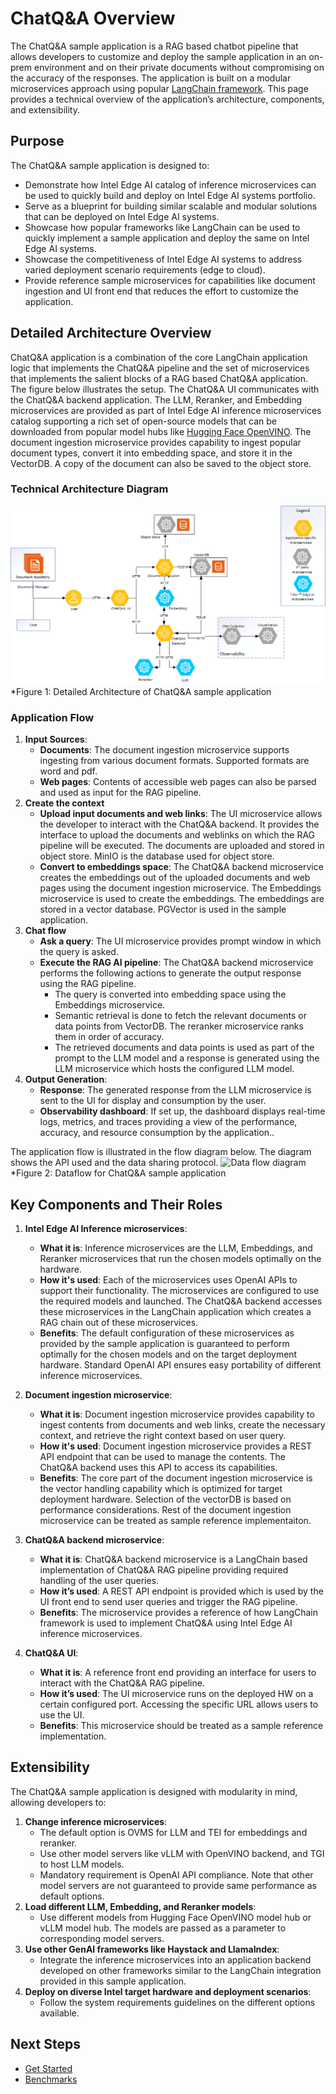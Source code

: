 # ChatQ&A Overview

The ChatQ&A sample application is a RAG based chatbot pipeline that allows developers to customize and deploy the sample application in an on-prem environment and on their private documents without compromising on the accuracy of the responses. The application is built on a modular microservices approach using popular [LangChain framework](https://www.langchain.com/). This page provides a technical overview of the application’s architecture, components, and extensibility.

## Purpose

The ChatQ&A sample application is designed to:
- Demonstrate how Intel Edge AI catalog of inference microservices can be used to quickly build and deploy on Intel Edge AI systems portfolio.
- Serve as a blueprint for building similar scalable and modular solutions that can be deployed on Intel Edge AI systems.
- Showcase how popular frameworks like LangChain can be used to quickly implement a sample application and deploy the same on Intel Edge AI systems.
- Showcase the competitiveness of Intel Edge AI systems to address varied deployment scenario requirements (edge to cloud).
- Provide reference sample microservices for capabilities like document ingestion and UI front end that reduces the effort to customize the application.

## Detailed Architecture Overview
<!--
**User Stories Addressed**:
- **US-7: Understanding the Architecture**
  - **As a developer**, I want to understand the architecture and components of the application, so that I can identify customization or integration points.

**Acceptance Criteria**:
1. An architectural diagram with labeled components.
2. Descriptions of each component and their roles.
3. How components interact and support extensibility.
-->

ChatQ&A application is a combination of the core LangChain application logic that implements the ChatQ&A pipeline and the set of microservices that implements the salient blocks of a RAG based ChatQ&A application. The figure below illustrates the setup. The ChatQ&A UI communicates with the ChatQ&A backend application. The LLM, Reranker, and Embedding microservices are provided as part of Intel Edge AI inference microservices catalog supporting a rich set of open-source models that can be downloaded from popular model hubs like [Hugging Face OpenVINO](https://huggingface.co/OpenVINO). The document ingestion microservice provides capability to ingest popular document types, convert it into embedding space, and store it in the VectorDB. A copy of the document can also be saved to the object store.

### Technical Architecture Diagram

![Technical Architecture Diagram](./images/TEAI_ChatQnA_Arch.png)
*Figure 1: Detailed Architecture of ChatQ&A sample application

### Application Flow

1. **Input Sources**:
   - **Documents**: The document ingestion microservice supports ingesting from various document formats. Supported formats are word and pdf.
   - **Web pages**: Contents of accessible web pages can also be parsed and used as input for the RAG pipeline.
2. **Create the context**
   - **Upload input documents and web links**: The UI microservice allows the developer to interact with the ChatQ&A backend. It provides the interface to upload the documents and weblinks on which the RAG pipeline will be executed. The documents are uploaded and stored in object store. MinIO is the database used for object store.
   - **Convert to embeddings space**: The ChatQ&A backend microservice creates the embeddings out of the uploaded documents and web pages using the document ingestion microservice. The Embeddings microservice is used to create the embeddings. The embeddings are stored in a vector database. PGVector is used in the sample application.
3. **Chat flow**
   - **Ask a query**: The UI microservice provides prompt window in which the query is asked.
   - **Execute the RAG AI pipeline**: The ChatQ&A backend microservice performs the following actions to generate the output response using the RAG pipeline.
      -   The query is converted into embedding space using the Embeddings microservice.
      - Semantic retrieval is done to fetch the relevant documents or data points from VectorDB. The reranker microservice ranks them in order of accuracy.
      - The retrieved documents and data points is used as part of the prompt to the LLM model and a response is generated using the LLM microservice which hosts the configured LLM model.
4. **Output Generation**:
   - **Response**: The generated response from the LLM microservice is sent to the UI for display and consumption by the user.
   - **Observability dashboard**: If set up, the dashboard displays real-time logs, metrics, and traces providing a view of the performance, accuracy, and resource consumption by the application..

The application flow is illustrated in the flow diagram below. The diagram shows the API used and the data sharing protocol.
![Data flow diagram](./images/request.jpg)
*Figure 2: Dataflow for ChatQ&A sample application

## Key Components and Their Roles
<!--
**Guidelines**:
- Provide a short description for each major component.
- Explain how it contributes to the application and its benefits.
-->

1. **Intel Edge AI Inference microservices**:
   - **What it is**: Inference microservices are the LLM, Embeddings, and Reranker microservices that run the chosen models optimally on the hardware.
   - **How it's used**: Each of the microservices uses OpenAI APIs to support their functionality. The microservices are configured to use the required models and launched. The ChatQ&A backend accesses these microservices in the LangChain application which creates a RAG chain out of these microservices.
   - **Benefits**: The default configuration of these microservices as provided by the sample application is guaranteed to perform optimally for the chosen models and on the target deployment hardware. Standard OpenAI API ensures easy portability of different inference microservices.

2. **Document ingestion microservice**:
   - **What it is**: Document ingestion microservice provides capability to ingest contents from documents and web links, create the necessary context, and retrieve the right context based on user query.
   - **How it's used**: Document ingestion microservice provides a REST API endpoint that can be used to manage the contents. The ChatQ&A backend uses this API to access its capabilities.
   - **Benefits**: The core part of the document ingestion microservice is the vector handling capability which is optimized for target deployment hardware. Selection of the vectorDB is based on performance considerations. Rest of the document ingestion microservice can be treated as sample reference implementaiton.

3. **ChatQ&A backend microservice**:
   - **What it is**: ChatQ&A backend microservice is a LangChain based implementation of ChatQ&A RAG pipeline providing required handling of the user queries.
   - **How it’s used**: A REST API endpoint is provided which is used by the UI front end to send user queries and trigger the RAG pipeline.
   - **Benefits**: The microservice provides a reference of how LangChain framework is used to implement ChatQ&A using Intel Edge AI inference microservices.

4. **ChatQ&A UI**:
   - **What it is**: A reference front end providing an interface for users to interact with the ChatQ&A RAG pipeline.
   - **How it’s used**: The UI microservice runs on the deployed HW on a certain configured port. Accessing the specific URL allows users to use the UI.
   - **Benefits**: This microservice should be treated as a sample reference implementation.

## Extensibility

The ChatQ&A sample application is designed with modularity in mind, allowing developers to:
1. **Change inference microservices**:
   - The default option is OVMS for LLM and TEI for embeddings and reranker.
   - Use other model servers like vLLM with OpenVINO backend, and TGI to host LLM models.
   - Mandatory requirement is OpenAI API compliance. Note that other model servers are not guaranteed to provide same performance as default options.
2. **Load different LLM, Embedding, and Reranker models**:
   - Use different models from Hugging Face OpenVINO model hub or vLLM model hub. The models are passed as a parameter to corresponding model servers.
3. **Use other GenAI frameworks like Haystack and LlamaIndex**:
   - Integrate the inference microservices into an application backend developed on other frameworks similar to the LangChain integration provided in this sample application.
4. **Deploy on diverse Intel target hardware and deployment scenarios**:
   - Follow the system requirements guidelines on the different options available.

## Next Steps

- [Get Started](./get-started.md)
- [Benchmarks](./benchmarks.md)